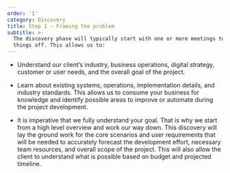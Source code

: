 ```yaml
---
order: '1'
category: Discovery
title: Step 1 – Framing the problem
subtitle: >-
  The discovery phase will typically start with one or more meetings to kick
  things off. This allows us to:
---
```

* Understand our client’s industry, business operations, digital strategy, customer or user needs, and the overall goal of the project.

* Learn about existing systems, operations, implementation details, and industry standards. This allows us to consume your business for knowledge and identify possible areas to improve or automate during the project development.

* It is imperative that we fully understand your goal. That is why we start from a high level overview and work our way down. This discovery will lay the ground work for the core scenarios and user requirements that will be needed to accurately forecast the development effort, necessary team resources, and overall scope of the project. This will also allow the client to understand what is possible based on budget and projected timeline.
